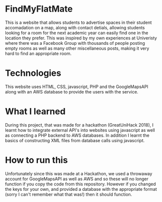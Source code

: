 # FindMyFlatMate
This is a website that allows students to advertise spaces in their student accomadation on a map, along with contact detials, allowing students looking for a room for the next academic year can easily find one in the location they prefer. This was inspired by my own experiences at Univeristy where there was a Facebook Group with thousands of people posting empty rooms as well as many other miscellaneous posts, making it very hard to find an appropriate room.

# Technologies
This website uses HTML, CSS, javascript, PHP and the GoogleMapsAPI along with an AWS database to provide the users with the service.

# What I learned
During this project, that was made for a hackathon (GreatUniHack 2018), I learnt how to integrate external API's into websites using javascript as well as connecting a PHP backend to AWS databases. In addition I learnt the basics of constructing XML files from database calls using javascript. 

# How to run this
Unfortunately since this was made at a Hackathon, we used a throwaway account for GoogleMapsAPI as well as AWS and so these will no longer function if you copy the code from this repository. However if you changed the keys for your own, and provided a database with the appropriate format (sorry I can't remember what that was!) then it should function.

